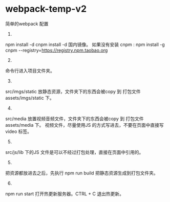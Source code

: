 # webpack-temp-v2
简单的webpack 配置

1.
npm install -d
cnpm install -d  国内镜像。
如果没有安装 cnpm :
npm install -g cnpm --registry=https://registry.npm.taobao.org

2.
命令行进入项目文件夹。

3. 
src/imgs/static 放静态资源，文件夹下的东西会被copy 到 打包文件 assets/imgs/static 下。
<picture>
      <source srcset="assets/imgs/top.jpg" media="(min-width: 750px)"></source>
      <img class="main_bg" src="src/imgs/top.jpg" srcset="assets/imgs/static/mobi/top.jpg" alt="" />
</picture>

4.
src/media  放置视频音频文件，文件夹下的东西会被copy 到 打包文件 assets/media 下。
视频文件，尽量使用JS 的方式写进去，不要在页面中直接写 video 标签。

5. 
src/js/lib 下的JS 文件是可以不经过打包处理，直接在页面中引用的。
<script type="text/javascript" src="assets/js/TweenMax.min.js"></script>

5. 
把资源都放进去之后，先执行 npm run build 把静态资源生成到打包文件夹。

6.
npm run start 打开热更新服务器。CTRL + C 退出热更新。

